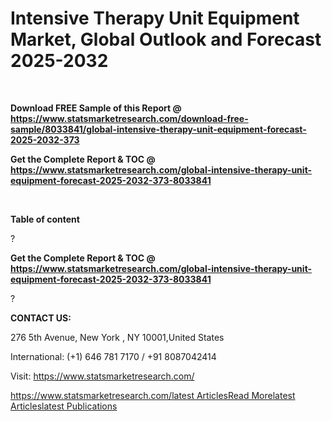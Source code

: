 <h1>Intensive Therapy Unit Equipment Market, Global Outlook and Forecast 2025-2032</h1><br/><p><strong>Download FREE Sample of this Report @ <a href="https://www.statsmarketresearch.com/download-free-sample/8033841/global-intensive-therapy-unit-equipment-forecast-2025-2032-373">https://www.statsmarketresearch.com/download-free-sample/8033841/global-intensive-therapy-unit-equipment-forecast-2025-2032-373</a></strong></p>
 
 
 
 <div><b>Get the Complete Report & TOC @ <a href="https://www.statsmarketresearch.com/global-intensive-therapy-unit-equipment-forecast-2025-2032-373-8033841">https://www.statsmarketresearch.com/global-intensive-therapy-unit-equipment-forecast-2025-2032-373-8033841</a></b></div>
 
 
 
 <p><br />
 
 <b>Table of content</b></p>
 
 
 
 <p>? </p>
 
 
 
 <div><b>Get the Complete Report & TOC @ <a href="https://www.statsmarketresearch.com/global-intensive-therapy-unit-equipment-forecast-2025-2032-373-8033841">https://www.statsmarketresearch.com/global-intensive-therapy-unit-equipment-forecast-2025-2032-373-8033841</a></b></div>
 
 
 
 <p>? </p>
 
 
 
 <p><b>CONTACT US:</b><br />
 
 276 5th Avenue, New York , NY 10001,United States<br />
 
 International: (+1) 646 781 7170 / +91 8087042414<br />
 
 Visit: <a href="https://www.statsmarketresearch.com/">https://www.statsmarketresearch.com/</a><br />
 
 <a href="https://gyeongbokgung.com">https://www.statsmarketresearch.com/</a><a href="https://hallyeomaritime.com">latest Articles</a><a href="https://jingwansa.com">Read More</a><a href="https://nguoiviet.jp/">latest Articles</a><a href="https://www.intelmarketresearch.com/">latest Publications</a></p>